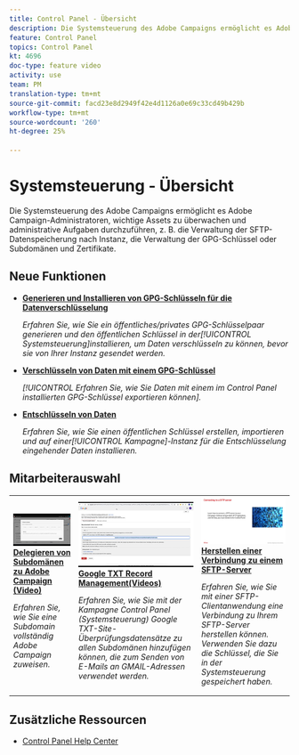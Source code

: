 ```yaml
---
title: Control Panel - Übersicht
description: Die Systemsteuerung des Adobe Campaigns ermöglicht es Adobe Campaign-Administratoren, wichtige Assets zu überwachen und administrative Aufgaben durchzuführen, z. B. die Verwaltung der SFTP-Datenspeicherung nach Instanz, die Verwaltung der GPG-Schlüssel oder Subdomänen und Zertifikate.
feature: Control Panel
topics: Control Panel
kt: 4696
doc-type: feature video
activity: use
team: PM
translation-type: tm+mt
source-git-commit: facd23e8d2949f42e4d1126a0e69c33cd49b429b
workflow-type: tm+mt
source-wordcount: '260'
ht-degree: 25%

---
```


# Systemsteuerung - Übersicht

Die Systemsteuerung des Adobe Campaigns ermöglicht es Adobe Campaign-Administratoren, wichtige Assets zu überwachen und administrative Aufgaben durchzuführen, z. B. die Verwaltung der SFTP-Datenspeicherung nach Instanz, die Verwaltung der GPG-Schlüssel oder Subdomänen und Zertifikate.

## Neue Funktionen

* **[Generieren und Installieren von GPG-Schlüsseln für die Datenverschlüsselung](/help/control-panel-tutorials/instance-settings/gpg-key-management/generating-and-installing-gpg-keys-for-data-encryption.md)**

   *Erfahren Sie, wie Sie ein öffentliches/privates GPG-Schlüsselpaar generieren und den öffentlichen Schlüssel in der[!UICONTROL Systemsteuerung]installieren, um Daten verschlüsseln zu können, bevor sie von Ihrer Instanz gesendet werden.*

* **[Verschlüsseln von Daten mit einem GPG-Schlüssel](/help/control-panel-tutorials/instance-settings/gpg-key-management/using-a-gpg-key-to-encrypt-data.md)**

   *[!UICONTROL Erfahren Sie, wie Sie Daten mit einem im Control Panel installierten GPG-Schlüssel exportieren können].*

* **[Entschlüsseln von Daten](/help/control-panel-tutorials/instance-settings/gpg-key-management/decrypting-data.md)**

   *Erfahren Sie, wie Sie einen öffentlichen Schlüssel erstellen, importieren und auf einer[!UICONTROL Kampagne]-Instanz für die Entschlüsselung eingehender Daten installieren.*

## Mitarbeiterauswahl

<table>
<tr>
  <td>
    <a href="./subdomains-and-certificates/subdomain-delegation.md"> 
      <img alt="Delegieren von Subdomänen zu Adobe Campaign (Video)" src="./assets/31390.jpg"/>
    </a>
    <div>
      <a href="./subdomains-and-certificates/subdomain-delegation.md">
    <strong>Delegieren von Subdomänen zu Adobe Campaign (Video)</strong>
    </a>
    </div>
    <p>
    <em>Erfahren Sie, wie Sie eine Subdomain vollständig Adobe Campaign zuweisen.</em>
    <p>
  </td>
   <td>
    <a href="./subdomains-and-certificates/google-txt-record-management.md">
      <img alt="Google TXT Record Management (Videos)" src="./assets/32369.jpg" />
    </a>
    <div>
    <a href="./subdomains-and-certificates/google-txt-record-management.md">
    <strong>Google TXT Record Management(Videos)</strong>
    </a>
    </div>
    <p>
    <em> Erfahren Sie, wie Sie mit der Kampagne Control Panel (Systemsteuerung) Google TXT-Site-Überprüfungsdatensätze zu allen Subdomänen hinzufügen können, die zum Senden von E-Mails an GMAIL-Adressen verwendet werden.</em>
    <p>
  </td>
  <td>
    <a href="./sftp-management/connect-to-sftp-server.md">
      <img alt="Herstellen einer Verbindung mit einem SFTP-Server" src="./assets/27263.jpg" />
    </a>
    <div>
      <a href="./sftp-management/connect-to-sftp-server.md">
    <strong>Herstellen einer Verbindung zu einem SFTP-Server</strong>
    </a>
    </div>
    <p>
    <em>Erfahren Sie, wie Sie mit einer SFTP-Clientanwendung eine Verbindung zu Ihrem SFTP-Server herstellen können. Verwenden Sie dazu die Schlüssel, die Sie in der Systemsteuerung gespeichert haben. </em>
    <p>
  </td>
</tr>
</table>

## Zusätzliche Ressourcen

* [Control Panel Help Center](https://docs.adobe.com/content/help/de-DE/control-panel/using/control-panel-home.html)
